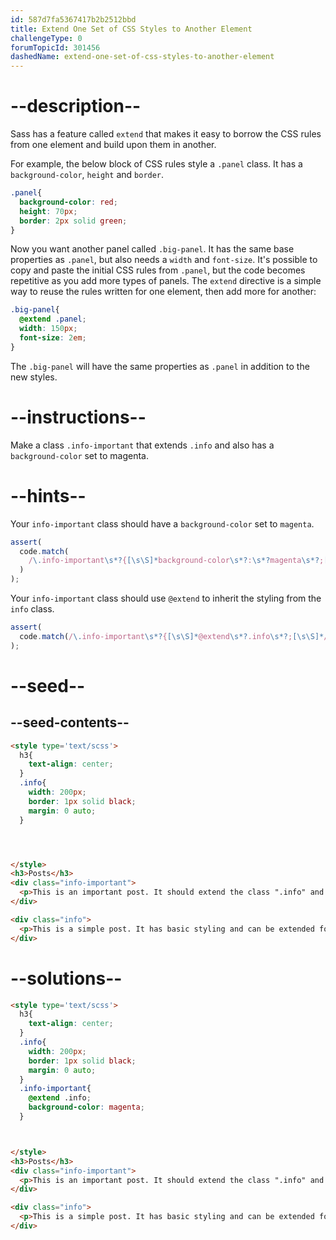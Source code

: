 ```yaml
---
id: 587d7fa5367417b2b2512bbd
title: Extend One Set of CSS Styles to Another Element
challengeType: 0
forumTopicId: 301456
dashedName: extend-one-set-of-css-styles-to-another-element
---
```


# --description--

Sass has a feature called `extend` that makes it easy to borrow the CSS rules from one element and build upon them in another.

For example, the below block of CSS rules style a `.panel` class. It has a `background-color`, `height` and `border`.

```scss
.panel{
  background-color: red;
  height: 70px;
  border: 2px solid green;
}
```

Now you want another panel called `.big-panel`. It has the same base properties as `.panel`, but also needs a `width` and `font-size`. It's possible to copy and paste the initial CSS rules from `.panel`, but the code becomes repetitive as you add more types of panels. The `extend` directive is a simple way to reuse the rules written for one element, then add more for another:

```scss
.big-panel{
  @extend .panel;
  width: 150px;
  font-size: 2em;
}
```

The `.big-panel` will have the same properties as `.panel` in addition to the new styles.

# --instructions--

Make a class `.info-important` that extends `.info` and also has a `background-color` set to magenta.

# --hints--

Your `info-important` class should have a `background-color` set to `magenta`.

```js
assert(
  code.match(
    /\.info-important\s*?{[\s\S]*background-color\s*?:\s*?magenta\s*?;[\s\S]*}/gi
  )
);
```

Your `info-important` class should use `@extend` to inherit the styling from the `info` class.

```js
assert(
  code.match(/\.info-important\s*?{[\s\S]*@extend\s*?.info\s*?;[\s\S]*/gi)
);
```

# --seed--

## --seed-contents--

```html
<style type='text/scss'>
  h3{
    text-align: center;
  }
  .info{
    width: 200px;
    border: 1px solid black;
    margin: 0 auto;
  }




</style>
<h3>Posts</h3>
<div class="info-important">
  <p>This is an important post. It should extend the class ".info" and have its own CSS styles.</p>
</div>

<div class="info">
  <p>This is a simple post. It has basic styling and can be extended for other uses.</p>
</div>
```

# --solutions--

```html
<style type='text/scss'>
  h3{
    text-align: center;
  }
  .info{
    width: 200px;
    border: 1px solid black;
    margin: 0 auto;
  }
  .info-important{
    @extend .info;
    background-color: magenta;
  }



</style>
<h3>Posts</h3>
<div class="info-important">
  <p>This is an important post. It should extend the class ".info" and have its own CSS styles.</p>
</div>

<div class="info">
  <p>This is a simple post. It has basic styling and can be extended for other uses.</p>
</div>
```